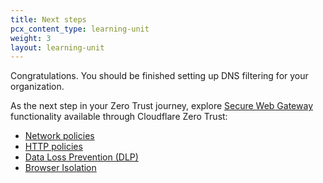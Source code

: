 ```yaml
---
title: Next steps
pcx_content_type: learning-unit
weight: 3
layout: learning-unit
---
```


Congratulations. You should be finished setting up DNS filtering for your organization.

As the next step in your Zero Trust journey, explore [Secure Web Gateway](https://www.cloudflare.com/learning/access-management/what-is-a-secure-web-gateway/) functionality available through Cloudflare Zero Trust:

- [Network policies](/cloudflare-one/policies/gateway/network-policies/)
- [HTTP policies](/cloudflare-one/policies/gateway/http-policies/)
- [Data Loss Prevention (DLP)](/cloudflare-one/policies/data-loss-prevention/)
- [Browser Isolation](/cloudflare-one/policies/browser-isolation/)
